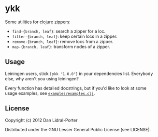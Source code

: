 # ykk

Some utilities for clojure zippers:
- `find-{branch, leaf}`: search a zipper for a loc.
- `filter-{branch, leaf}`: keep certain locs in a zipper.
- `remove-{branch, leaf}`: remove locs from a zipper.
- `map-{branch, leaf}`: transform nodes of a zipper.

## Usage

Leiningen users, stick `[ykk "1.0.0"]` in your dependencies list.
Everybody else, why aren't you using leiningen?

Every function has detailed docstrings, but if you'd like to look at some usage
examples, see [`examples/examples.clj`][ex].

[ex]: https://github.com/aperiodic/ykk/blob/master/examples/examples.clj

## License

Copyright (c) 2012 Dan Lidral-Porter

Distributed under the GNU Lesser General Public License (see LICENSE).

